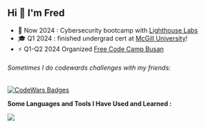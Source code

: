 ## Hi 👋 I'm Fred

<!--[![Github](https://img.shields.io/badge/-Github-000?style=flat&logo=Github&logoColor=white)](https://github.com//FredericGariepy)-->
<!--[![Linkedin](https://img.shields.io/badge/-LinkedIn-blue?style=flat&logo=Linkedin&logoColor=white)](https://www.linkedin.com/in/fredisgood/)-->
<!--[![Instagram](https://img.shields.io/badge/-Instagram-c13584?style=flat&labelColor=c13584&logo=instagram&logoColor=white)](https://www.instagram.com/world2fred/)-->
<!--[![Gmail](https://img.shields.io/badge/-Gmail-c14438?style=flat&logo=Gmail&logoColor=white)](mailto:frederic.czk@gmail.com)-->


- :briefcase: Now 2024 : Cybersecurity bootcamp with [Lighthouse Labs](https://www.lighthouselabs.ca/en/about)
- :mortar_board: Q1 2024 : finished undergrad cert at [McGill University](https://www.mcgill.ca/continuingstudies/temporary-page-hold/scs-certificate-computers-information-technology)!
- :zap: Q1-Q2 2024 Organized [Free Code Camp Busan](https://fcc-busan.github.io/)

<!-- main projects 
<p align="center">
  <a href="https://github.com/project">
    <img align="center" src="https://github-readme-stats.vercel.app/api/pin/?username=onimur&repo=handle-path-oz" />
  </a>
  <a href="https://github.com/project">
    <img align="center" src="https://github-readme-stats.vercel.app/api/pin/?username=onimur&repo=circleci-github-changelog-generator" />
  </a>
</p>
-->

###### Sometimes I do codewards challenges with my friends:
[![CodeWars Badges](https://www.codewars.com/users/fredy_codes/badges/small)](https://www.codewars.com/users/fredy_codes)

**Some Languages and Tools I Have Used and Learned :** 

<p align="start">
  <a href="https://skillicons.dev">
    <img src="https://skillicons.dev/icons?i=windows,linux,bash,python,java,js,androidstudio,postman,selenium,git,mysql,sqlite,flask,bootstrap" />
  </a>
</p>


<!-- <p><img src="https://github-readme-stats.vercel.app/api/top-langs?username=fredericgariepy&show_icons=true&locale=en&layout=compact" alt="fredericgariepy" /></p> -->
